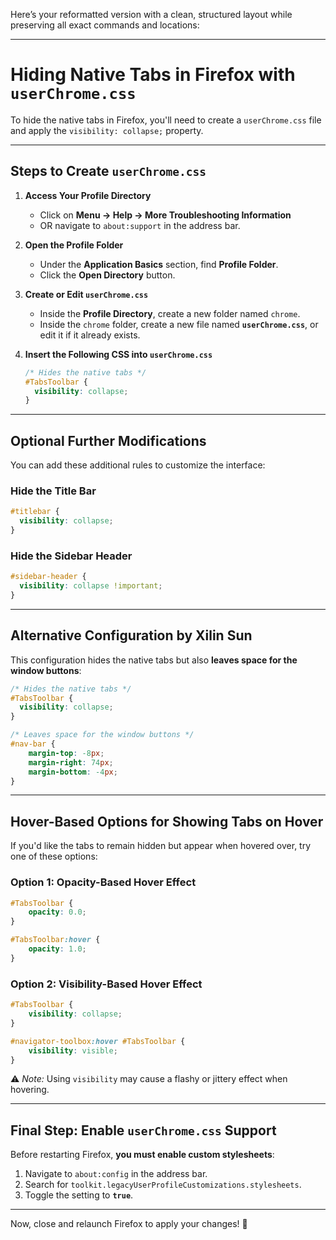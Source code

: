 Here’s your reformatted version with a clean, structured layout while preserving all exact commands and locations:

---

# **Hiding Native Tabs in Firefox with `userChrome.css`**

To hide the native tabs in Firefox, you'll need to create a `userChrome.css` file and apply the `visibility: collapse;` property.

---

## **Steps to Create `userChrome.css`**

1. **Access Your Profile Directory**  
   - Click on **Menu → Help → More Troubleshooting Information**  
   - OR navigate to `about:support` in the address bar.  

2. **Open the Profile Folder**  
   - Under the **Application Basics** section, find **Profile Folder**.  
   - Click the **Open Directory** button.

3. **Create or Edit `userChrome.css`**  
   - Inside the **Profile Directory**, create a new folder named `chrome`.  
   - Inside the `chrome` folder, create a new file named **`userChrome.css`**, or edit it if it already exists.

4. **Insert the Following CSS into `userChrome.css`**  
   ```css
   /* Hides the native tabs */
   #TabsToolbar {
     visibility: collapse;
   }
   ```

---

## **Optional Further Modifications**

You can add these additional rules to customize the interface:

### **Hide the Title Bar**
```css
#titlebar {
  visibility: collapse;
}
```

### **Hide the Sidebar Header**
```css
#sidebar-header {
  visibility: collapse !important;
}
```

---

## **Alternative Configuration by Xilin Sun**

This configuration hides the native tabs but also **leaves space for the window buttons**:

```css
/* Hides the native tabs */
#TabsToolbar {
  visibility: collapse;
}

/* Leaves space for the window buttons */
#nav-bar {
    margin-top: -8px;
    margin-right: 74px;
    margin-bottom: -4px;
}
```

---

## **Hover-Based Options for Showing Tabs on Hover**

If you'd like the tabs to remain hidden but appear when hovered over, try one of these options:

### **Option 1: Opacity-Based Hover Effect**  
```css
#TabsToolbar {
    opacity: 0.0;
}

#TabsToolbar:hover {
    opacity: 1.0;
}
```

### **Option 2: Visibility-Based Hover Effect**  
```css
#TabsToolbar {
    visibility: collapse;
}

#navigator-toolbox:hover #TabsToolbar {
    visibility: visible;
}
```

⚠️ *Note:* Using `visibility` may cause a flashy or jittery effect when hovering.

---

## **Final Step: Enable `userChrome.css` Support**

Before restarting Firefox, **you must enable custom stylesheets**:

1. Navigate to `about:config` in the address bar.
2. Search for `toolkit.legacyUserProfileCustomizations.stylesheets`.
3. Toggle the setting to **`true`**.

---

Now, close and relaunch Firefox to apply your changes! 🚀
